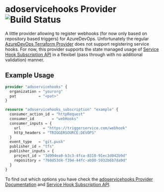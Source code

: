 # adoservicehooks Provider ![Build Status](https://github.com/dlahmad/terraform-provider-adoservicehooks/actions/workflows/release.yml/badge.svg)

A little provider allowing to register webhooks (for now only based on repository based triggers) for AzureDevOps. Unfortunately the regular [AzureDevOps Terraform Provider](https://registry.terraform.io/providers/microsoft/azuredevops/latest/docs) does not support registering service hooks. For now, this provider supports the state managed usage of [Service Hook Subscription API](https://learn.microsoft.com/en-us/rest/api/azure/devops/hooks/subscriptions/create?view=azure-devops-rest-7.1&tabs=HTTP) in a flexibel (pass through with no additional validation) manner.

## Example Usage

```terraform
provider "adoservicehooks" {
  organization = "yourorg"
  pat          = "<pat>"
}

resource "adoservicehooks_subscription" "example" {
  consumer_action_id = "httpRequest"
  consumer_id        = "webHooks"
  consumer_inputs = {
    url          = "https://triggerservice.com/webhook"
    http_headers = "TRIGGERSOURCE:DEVOPS"
  }
  event_type   = "git.push"
  publisher_id = "tfs"
  publisher_inputs = {
    project_id = "3d994ea0-b3c3-4fca-8318-91ec3d042b9d"
    repository = "760d53d4-f394-44fc-ab00-5932b6b7da9d"
  }
}
```

To find out which options you have check the [adoservicehooks Provider Documentation](https://registry.terraform.io/providers/dlahmad/adoservicehooks/latest/docs) and [Service Hook Subscription API](https://learn.microsoft.com/en-us/rest/api/azure/devops/hooks/subscriptions/create?view=azure-devops-rest-7.1&tabs=HTTP).
